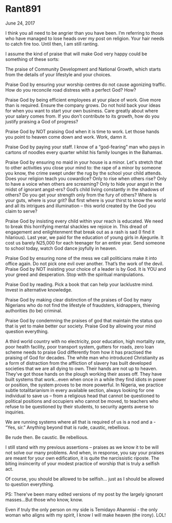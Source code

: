 # Rant891


June 24, 2017

I think you all need to be angrier than you have been. I’m referring to those who have managed to lose heads over my post on religion. Your hair needs to catch fire too. Until then, I am still ranting.

I assume the kind of praise that will make God very happy could be something of these sorts:

The praise of Community Development and National Growth, which starts from the details of your lifestyle and your choices.

Praise God by ensuring your worship centres do not cause agonizing traffic. How do you reconcile road distress with a perfect God? How?

Praise God by being efficient employees at your place of work. Give more than is required. Ensure the company grows. Do not hold back your ideas for when you want to start your own business. Care greatly about where your salary comes from. If you don’t contribute to its growth, how do you justify praising a God of progress?

Praise God by NOT praising God when it is time to work. Let those hands you point to heaven come down and work. Work, damn it.

Praise God by paying your staff. I know of a “god-fearing” man who pays in cartons of noodles every quarter whilst his family lounges in the Bahamas.

Praise God by ensuring no maid in your house is a minor. Let's stretch that to other activities you close your mind to: the rape of a minor by someone you know, the crime swept under the rug by the school your child attends. Does your religion teach you cowardice? Only to rise when others rise? Only to have a voice when others are screaming? Only to hide your angst in the midst of ignorant angst-ers? God’s child living constantly in the shadows of others? Do you get your strength only from the fury of others? Where is your guts, where is your grit? But first where is your thirst to know the world and all its intrigues and illumination – this world created by the God you claim to serve?

Praise God by insisting every child within your reach is educated. We need to break this horrifying mental shackles we rejoice in. This dread of engagement and enlightenment that break out as a rash is sad (I find it hilarious). Last year, we paid for the education of young girls in Ajegunle. It cost us barely N25,000 for each teenager for an entire year. Send someone to school today, watch God dance joyfully in heaven.

Praise God by ensuring none of the mess we call politicians make it into office again. Do not pick one evil over another. That’s the work of the devil. Praise God by NOT insisting your choice of a leader is by God. It is YOU and your greed and desperation. Stop with the spiritual manipulations.

Praise God by reading. Pick a book that can help your lacklustre mind. Invest in alternative knowledge.

Praise God by making clear distinction of the praises of God by many Nigerians who do not find the lifestyle of fraudsters, kidnappers, thieving authorities (to be) criminal.

Praise God by condemning the praises of god that maintain the status quo that is yet to make better our society.  Praise God by allowing your mind question everything.

A third world country with no electricity, poor education, high mortality rate, poor health facility, poor transport system, gutters for roads, zero loan scheme needs to praise God differently from how it has practised the praising of God for decades. The white man who introduced Christianity as a form of distraction from the affliction of slavery has built developed societies that we are all dying to own. Their hands are not up to heaven. They’ve got those hands on the plough working their asses off. They have built systems that work…even when once in a while they find idiots in power or position, the system proves to be more powerful. In Nigeria, we practice subtle totalitarianism in every available section, always looking for one individual to save us – from a religious head that cannot be questioned to political positions and occupiers who cannot be moved, to teachers who refuse to be questioned by their students, to security agents averse to inquiries.

We are running systems where all that is required of us is a nod and a - “Yes, sir.” Anything beyond that is rude, caustic, rebellious.

Be rude then. Be caustic. Be rebellious. 

I still stand with my previous assertions – praises as we know it to be will not solve our many problems. And when, in response, you say your praises are meant for your own edification, it is quite the narcissistic riposte. The biting insincerity of your modest practice of worship that is truly a selfish act. 

Of course, you should be allowed to be selfish… just as I should be allowed to question everything.

PS: There've been many edited versions of my post by the largely ignorant masses...But those who know, know. 

Even if truly the only person on my side is Temidayo Ahanmisi - the only woman who aligns with my spirit, I know I will make heaven (the irony). LOL!